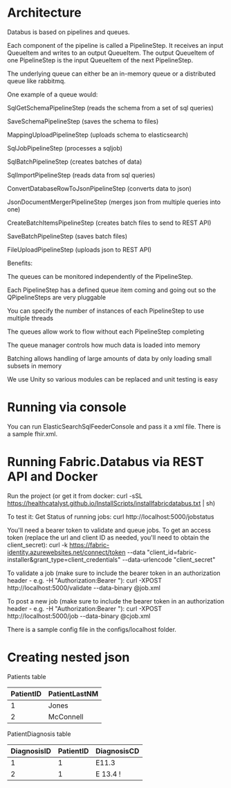 # Architecture
Databus is based on pipelines and queues.

Each component of the pipeline is called a PipelineStep.  It receives an input QueueItem and writes to an output QueueItem.  The output QueueItem of one PipelineStep is the input QueueItem of the next PipelineStep.

The underlying queue can either be an in-memory queue or a distributed queue like rabbitmq.

One example of a queue would:

SqlGetSchemaPipelineStep (reads the schema from a set of sql queries) 

SaveSchemaPipelineStep (saves the schema to files)

MappingUploadPipelineStep (uploads schema to elasticsearch)

SqlJobPipelineStep (processes a sqljob)

SqlBatchPipelineStep (creates batches of data)

SqlImportPipelineStep (reads data from sql queries)

ConvertDatabaseRowToJsonPipelineStep (converts data to json)

JsonDocumentMergerPipelineStep (merges json from multiple queries into one)

CreateBatchItemsPipelineStep (creates batch files to send to REST API)

SaveBatchPipelineStep (saves batch files)

FileUploadPipelineStep (uploads json to REST API)


Benefits:

The queues can be monitored independently of the PipelineStep.

Each PipelineStep has a defined queue item coming and going out so the QPipelineSteps are very pluggable

You can specify the number of instances of each PipelineStep to use multiple threads

The queues allow work to flow without each PipelineStep completing

The queue manager controls how much data is loaded into memory

Batching allows handling of large amounts of data by only loading small subsets in memory

We use Unity so various modules can be replaced and unit testing is easy

# Running via console
You can run ElasticSearchSqlFeederConsole and pass it a xml file.  There is a sample fhir.xml.

# Running Fabric.Databus via REST API and Docker

Run the project (or get it from docker: curl -sSL https://healthcatalyst.github.io/InstallScripts/installfabricdatabus.txt | sh)

To test it:
Get Status of running jobs:
curl http://localhost:5000/jobstatus

You'll need a bearer token to validate and queue jobs. 
To get an access token (replace the url and client ID as needed, you'll need to obtain the client_secret):
curl -k https://fabric-identity.azurewebsites.net/connect/token --data "client_id=fabric-installer&grant_type=client_credentials" --data-urlencode "client_secret<client secret>"

To validate a job (make sure to include the bearer token in an authorization header - e.g. -H "Authorization:Bearer <bearer token>"):
curl -XPOST http://localhost:5000/validate --data-binary @job.xml


To post a new job (make sure to include the bearer token in an authorization header - e.g. -H "Authorization:Bearer <bearer token>"):
curl -XPOST http://localhost:5000/job --data-binary @cjob.xml

There is a sample config file in the configs/localhost folder.

# Creating nested json

Patients table

| PatientID  | PatientLastNM |
| ------------- | ------------- |
| 1  | Jones  |
| 2  | McConnell  |


PatientDiagnosis table

| DiagnosisID  | PatientID |  DiagnosisCD |
| ------------- | ------------- | ---------- |
| 1  | 1  |  E11.3 |
| 2  | 1  | E 13.4 !




